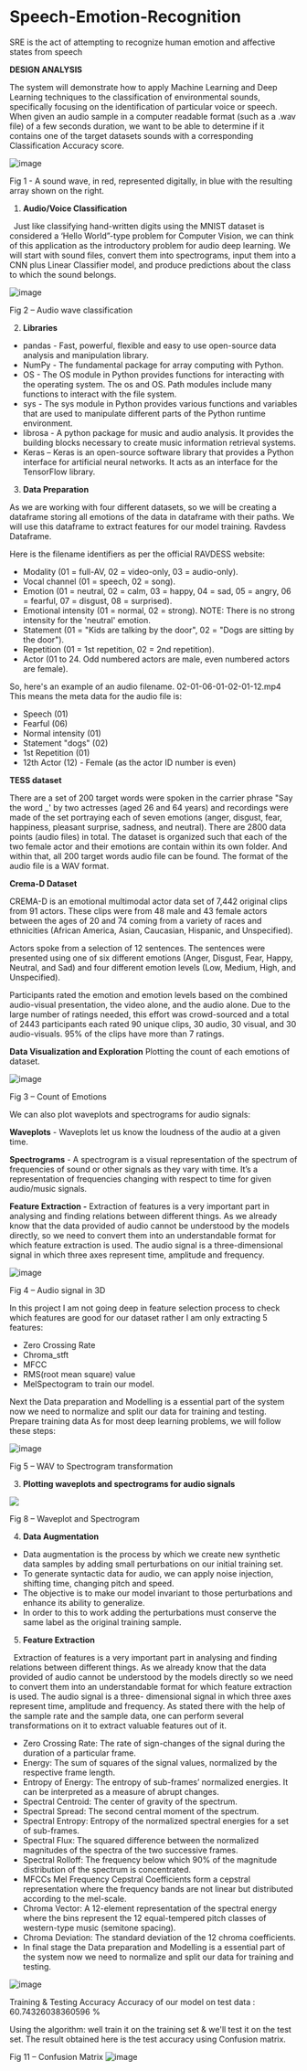 # Speech-Emotion-Recognition
SRE is the act of attempting to recognize human emotion and affective states from speech


**DESIGN ANALYSIS** 

The  system  will  demonstrate  how  to  apply  Machine  Learning  and  Deep  Learning  techniques  to  the classification of environmental sounds, specifically focusing on the identification of particular voice or speech. When given an audio sample in a computer readable format (such as a .wav file) of a few seconds duration, we want  to  be able to determine if it contains one of the target  datasets  sounds  with a corresponding Classification Accuracy score. 

![image](https://github.com/PratikPotadar/Speech-Emotion-Recognition/assets/112809210/d0c14a51-4a05-4b94-a556-ddefc5c36701)

Fig 1 - A sound wave, in red, represented digitally, in blue  with the resulting array shown on the right. 

1. **Audio/Voice Classification**  

` `Just like classifying hand-written digits using the MNIST dataset is considered a ‘Hello World”-type problem for Computer Vision, we can think of this application as the introductory problem for audio deep learning.  We will start with sound files, convert them into spectrograms, input them into a CNN plus Linear Classifier model, and produce predictions about the class to which the sound belongs.

![image](https://github.com/PratikPotadar/Speech-Emotion-Recognition/assets/112809210/4323a292-8cf4-4019-a645-68dcb99389de)

Fig 2 – Audio wave classification 

2. **Libraries**  
- pandas - Fast, powerful, flexible and easy to use open-source data analysis and manipulation library.  
- NumPy - The fundamental package for array computing with Python.  
- OS - The OS module in Python provides functions for interacting with the operating system. The os and OS. Path modules include many functions to interact with the file system.  
- sys - The sys module in Python provides various functions and variables that are used to manipulate different parts of the Python runtime environment. 
- librosa - A python package for music and audio analysis. It provides the building blocks necessary to create music information retrieval systems.  
- Keras – Keras is an open-source software library that provides a Python interface for artificial neural networks. It acts as an interface for the TensorFlow library.  
3. **Data Preparation**  

As we are working with four different datasets, so we will be creating a dataframe storing all emotions of the data in dataframe with their paths. We will use this dataframe to extract features for our model training. Ravdess Dataframe. 

Here is the filename identifiers as per the official RAVDESS website:  

- Modality (01 = full-AV, 02 = video-only, 03 = audio-only).  
- Vocal channel (01 = speech, 02 = song).  
- Emotion (01 = neutral, 02 = calm, 03 = happy, 04 = sad, 05 = angry, 06 = fearful, 07 = disgust, 08 = surprised).  
- Emotional intensity (01 = normal, 02 = strong). NOTE: There is no strong intensity for the 'neutral' emotion.  
- Statement (01 = "Kids are talking by the door", 02 = "Dogs are sitting by the door").  
- Repetition (01 = 1st repetition, 02 = 2nd repetition).  
- Actor (01 to 24. Odd numbered actors are male, even numbered actors are female).  

So, here's an example of an audio filename. 02-01-06-01-02-01-12.mp4 This means the meta data for the audio file is:  

- Speech (01)  
- Fearful (06)  
- Normal intensity (01)  
- Statement "dogs" (02)  
- 1st Repetition (01)  
- 12th Actor (12) - Female (as the actor ID number is even) 

**TESS dataset**  

There are a set of 200 target words were spoken in the carrier phrase "Say the word \_' by two actresses (aged 26 and 64 years) and recordings were made of the set portraying each of seven emotions (anger, disgust, fear, happiness, pleasant surprise, sadness, and neutral). There are 2800 data points (audio files) in total.  The dataset is organized such that each of the two female actor and their emotions are contain within its own folder. And within that, all 200 target words audio file can be found. The format of the audio file is a WAV format.  

**Crema-D Dataset**  

CREMA-D is an emotional multimodal actor data set of 7,442 original clips from 91 actors. These clips were from 48 male and 43 female actors between the ages of 20 and 74 coming from a variety of races and ethnicities (African America, Asian, Caucasian, Hispanic, and Unspecified).  

Actors spoke from a selection of 12 sentences. The sentences were presented using one of six different emotions (Anger, Disgust, Fear, Happy, Neutral, and Sad) and four different emotion levels (Low, Medium, High, and Unspecified).  

Participants rated the emotion and emotion levels based on the combined audio-visual presentation, the video alone, and the audio alone. Due to the large number of ratings needed, this effort was crowd-sourced and a total of 2443 participants each rated 90 unique clips, 30 audio, 30 visual, and 30 audio-visuals. 95% of the clips have more than 7 ratings. 

**Data Visualization and Exploration**  Plotting the count of each emotions of dataset. 

![image](https://github.com/PratikPotadar/Speech-Emotion-Recognition/assets/112809210/55ce8289-6d5f-4569-8012-fada93215780)

Fig 3 – Count of Emotions 

We can also plot waveplots and spectrograms for audio signals:  

**Waveplots** - Waveplots let us know the loudness of the audio at a given time. 

**Spectrograms** - A spectrogram is a visual representation of the spectrum of frequencies of sound or other signals as they vary with time. It’s a representation of frequencies changing with respect to time for given audio/music signals.  

**Feature Extraction -** Extraction of features is a very important part in analysing and finding relations between different things. As we already know that the data provided of audio cannot be understood by the models directly, so we need to convert them into an understandable format for which feature extraction is used.  The audio signal is a three-dimensional signal in which three axes represent time, amplitude and frequency. 

![image](https://github.com/PratikPotadar/Speech-Emotion-Recognition/assets/112809210/e41fa2fc-6bf5-4767-a406-533796b6bd76)

Fig 4 – Audio signal in 3D  

In this project I am not going deep in feature selection process to check which features are good for our dataset rather I am only extracting 5 features:  

- Zero Crossing Rate  
- Chroma\_stft  
- MFCC  
- RMS(root mean square) value  
- MelSpectogram to train our model. 

Next the Data preparation and Modelling is a essential part of the system now we need to normalize and split our data for training and testing. Prepare training data As for most deep learning problems, we will follow these steps: 

![image](https://github.com/PratikPotadar/Speech-Emotion-Recognition/assets/112809210/2a47baf2-2f35-44c6-aaf3-7180260acc22)


Fig 5 – WAV to Spectrogram transformation 

3. **Plotting waveplots and spectrograms for audio signals** 

![](Aspose.Words.ba5bb550-c4e1-41e9-bc72-3d47d1dd2fa4.009.jpeg)

Fig 8 – Waveplot and Spectrogram 

4. **Data Augmentation**  
- Data augmentation is the process by which we create new synthetic data samples by adding small perturbations on our initial training set.  
- To generate syntactic data for audio, we can apply noise injection, shifting time, changing pitch and speed.  
- The  objective  is  to  make  our  model  invariant  to  those  perturbations  and  enhance  its  ability  to generalize. 
- In order to this to work adding the perturbations must conserve the same label as the original training sample.  
5. **Feature Extraction**  

` `Extraction of features is a very important part in analysing and finding relations between different things. As we already know that the data provided of audio cannot be understood by the models directly so we need to convert them into an understandable format for which feature extraction is used.  The audio signal is a three- dimensional signal in which three axes represent time, amplitude and frequency. As stated there with the help of the sample rate and the sample data, one can perform several transformations on it to extract valuable features out of it. 

- Zero Crossing Rate: The rate of sign-changes of the signal during the duration of a particular frame.  
- Energy: The sum of squares of the signal values, normalized by the respective frame length.  
- Entropy of Energy: The entropy of sub-frames’ normalized energies. It can be interpreted as a measure of abrupt changes.  
- Spectral Centroid: The center of gravity of the spectrum. 
- Spectral Spread: The second central moment of the spectrum.  
- Spectral Entropy: Entropy of the normalized spectral energies for a set of sub-frames.  
- Spectral Flux: The squared difference between the normalized magnitudes of the spectra of the two successive frames.  
- Spectral Rolloff: The frequency below which 90% of the magnitude distribution of the spectrum is concentrated.  
- MFCCs Mel Frequency Cepstral Coefficients form a cepstral representation where the frequency bands are not linear but distributed according to the mel-scale.  
- Chroma Vector: A 12-element representation of the spectral energy where the bins represent the 12 equal-tempered pitch classes of western-type music (semitone spacing). 
- Chroma Deviation: The standard deviation of the 12 chroma coefficients.  
- In final stage the Data preparation and Modelling is a essential part of the system now we need to normalize and split our data for training and testing. 

![image](https://github.com/PratikPotadar/Speech-Emotion-Recognition/assets/112809210/9c219b66-13e5-4168-95d2-b9a1dc05eade)

Training & Testing Accuracy Accuracy of our model on test data :  60.74326038360596 % 

Using the algorithm: well train it on the training set & we'll test it on the test set. The result obtained here is the test accuracy using Confusion matrix. 

Fig 11 – Confusion Matrix 
![image](https://github.com/PratikPotadar/Speech-Emotion-Recognition/assets/112809210/e20730cb-c4bd-4c7e-849f-aa6e8f40c7ed)

